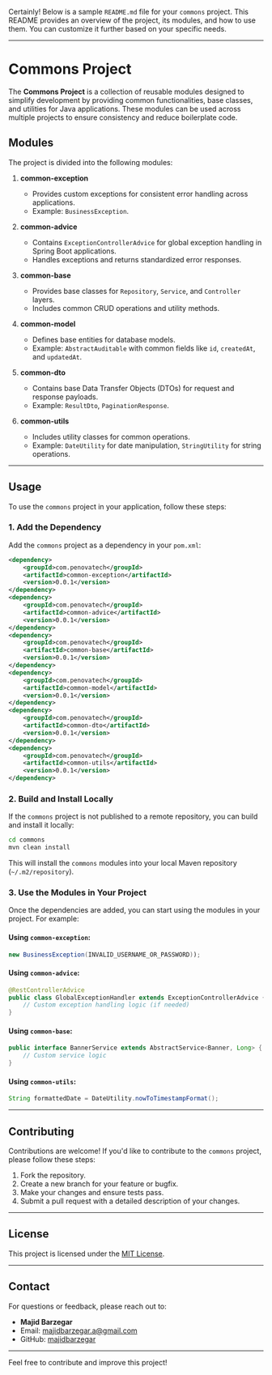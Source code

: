 Certainly! Below is a sample `README.md` file for your `commons` project. This README provides an overview of the project, its modules, and how to use them. You can customize it further based on your specific needs.

---

# Commons Project

The **Commons Project** is a collection of reusable modules designed to simplify development by providing common functionalities, base classes, and utilities for Java applications. These modules can be used across multiple projects to ensure consistency and reduce boilerplate code.

## Modules

The project is divided into the following modules:

1. **common-exception**
   - Provides custom exceptions for consistent error handling across applications.
   - Example: `BusinessException`.

2. **common-advice**
   - Contains `ExceptionControllerAdvice` for global exception handling in Spring Boot applications.
   - Handles exceptions and returns standardized error responses.

3. **common-base**
   - Provides base classes for `Repository`, `Service`, and `Controller` layers.
   - Includes common CRUD operations and utility methods.

4. **common-model**
   - Defines base entities for database models.
   - Example: `AbstractAuditable` with common fields like `id`, `createdAt`, and `updatedAt`.

5. **common-dto**
   - Contains base Data Transfer Objects (DTOs) for request and response payloads.
   - Example: `ResultDto`, `PaginationResponse`.

6. **common-utils**
   - Includes utility classes for common operations.
   - Example: `DateUtility` for date manipulation, `StringUtility` for string operations.

---

## Usage

To use the `commons` project in your application, follow these steps:

### 1. Add the Dependency

Add the `commons` project as a dependency in your `pom.xml`:

```xml
<dependency>
    <groupId>com.penovatech</groupId>
    <artifactId>common-exception</artifactId>
    <version>0.0.1</version>
</dependency>
<dependency>
    <groupId>com.penovatech</groupId>
    <artifactId>common-advice</artifactId>
    <version>0.0.1</version>
</dependency>
<dependency>
    <groupId>com.penovatech</groupId>
    <artifactId>common-base</artifactId>
    <version>0.0.1</version>
</dependency>
<dependency>
    <groupId>com.penovatech</groupId>
    <artifactId>common-model</artifactId>
    <version>0.0.1</version>
</dependency>
<dependency>
    <groupId>com.penovatech</groupId>
    <artifactId>common-dto</artifactId>
    <version>0.0.1</version>
</dependency>
<dependency>
    <groupId>com.penovatech</groupId>
    <artifactId>common-utils</artifactId>
    <version>0.0.1</version>
</dependency>
```

### 2. Build and Install Locally

If the `commons` project is not published to a remote repository, you can build and install it locally:

```bash
cd commons
mvn clean install
```

This will install the `commons` modules into your local Maven repository (`~/.m2/repository`).

### 3. Use the Modules in Your Project

Once the dependencies are added, you can start using the modules in your project. For example:

#### Using `common-exception`:

```java
new BusinessException(INVALID_USERNAME_OR_PASSWORD));
```

#### Using `common-advice`:

```java
@RestControllerAdvice
public class GlobalExceptionHandler extends ExceptionControllerAdvice {
    // Custom exception handling logic (if needed)
}
```

#### Using `common-base`:

```java
public interface BannerService extends AbstractService<Banner, Long> {
    // Custom service logic
}
```

#### Using `common-utils`:

```java
String formattedDate = DateUtility.nowToTimestampFormat();
```

---

## Contributing

Contributions are welcome! If you'd like to contribute to the `commons` project, please follow these steps:

1. Fork the repository.
2. Create a new branch for your feature or bugfix.
3. Make your changes and ensure tests pass.
4. Submit a pull request with a detailed description of your changes.

---

## License

This project is licensed under the [MIT License](LICENSE).

---

## Contact

For questions or feedback, please reach out to:

- **Majid Barzegar**  
- Email: majidbarzegar.a@gmail.com
- GitHub: [majidbarzegar](https://github.com/majidbarzegar)

---

Feel free to contribute and improve this project!
